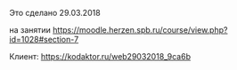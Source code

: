 Это сделано 29.03.2018

на занятии https://moodle.herzen.spb.ru/course/view.php?id=1028#section-7

Клиент: https://kodaktor.ru/web29032018_9ca6b
